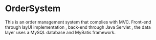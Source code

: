 # OrderSystem
 This is an order management system that complies with MVC. Front-end through layUI implementation , back-end through Java Servlet , the data layer uses a MySQL database and MyBatis framework.
